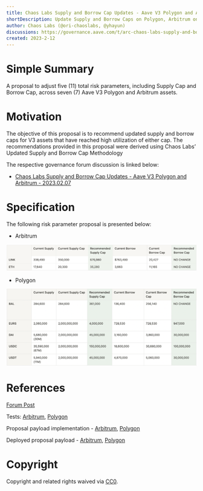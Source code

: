 ```yaml
---
title: Chaos Labs Supply and Borrow Cap Updates - Aave V3 Polygon and Arbitrum - 2023.02.07
shortDescription: Update Supply and Borrow Caps on Polygon, Arbitrum on Aave V3 
author: Chaos Labs (@ori-chaoslabs, @yhayun)
discussions: https://governance.aave.com/t/arc-chaos-labs-supply-and-borrow-cap-updates-aave-v3-polygon-and-arbitrum-2023-02-07/11605
created: 2023-2-12
---
```


# Simple Summary

A proposal to adjust five (11) total risk parameters, including Supply Cap and Borrow Cap, across seven (7) Aave V3 Polygon and Arbitrum assets.


# Motivation

The objective of this proposal is to recommend updated supply and borrow caps for V3 assets that have reached high utilization of either cap. The recommendations provided in this proposal were derived using Chaos Labs’ Updated Supply and Borrow Cap Methodology

The respective governance forum discussion is linked below:
- [Chaos Labs Supply and Borrow Cap Updates - Aave V3 Polygon and Arbitrum - 2023.02.07](https://governance.aave.com/t/arc-chaos-labs-supply-and-borrow-cap-updates-aave-v3-polygon-and-arbitrum-2023-02-07/11605)


# Specification

The following risk parameter proposal is presented below:

- Arbitrum


![](../assets/SUPPLY-BORROW-CAPS-UPDATE-AAVE-V3-02-12-2023/ARBITRUM.png)
- Polygon

![](../assets/SUPPLY-BORROW-CAPS-UPDATE-AAVE-V3-02-12-2023/POLYGON.png)



# References
[Forum Post](https://governance.aave.com/t/arc-chaos-labs-supply-and-borrow-cap-updates-aave-v3-polygon-and-arbitrum-2023-02-07/11605)

Tests: [Arbitrum](https://github.com/bgd-labs/aave-v3-crosschain-listing-template/blob/master/src/test/arbitrum/AaveV3ArbBorrowCapsPayload-Feb12.t.sol), [Polygon](https://github.com/bgd-labs/aave-v3-crosschain-listing-template/blob/master/src/test/polygon/AaveV3PolCapsPayload-Feb12.t.sol)


Proposal payload implementation - [Arbitrum](https://github.com/bgd-labs/aave-v3-crosschain-listing-template/blob/master/src/contracts/arbitrum/AaveV3ArbCapsPayload-Feb12.sol), [Polygon](https://github.com/bgd-labs/aave-v3-crosschain-listing-template/blob/master/src/contracts/polygon/AaveV3PolCapsPayload-Feb12.sol)

Deployed proposal payload - [Arbitrum](https://arbiscan.io/address/0x280e404338d9d8e50b11d6677b9c91ba86e0fd22#code), [Polygon](https://polygonscan.com/address/0x060bea15af594fe9e0a243ca632f2c7d1935c70f#code)



# Copyright

Copyright and related rights waived via [CC0](https://creativecommons.org/publicdomain/zero/1.0/).

